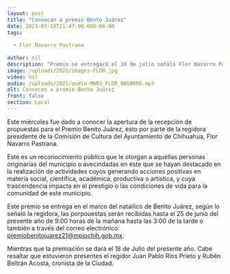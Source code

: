 ```yaml
---
layout: post
title: "Convocan a premio Bento Juárez"
date: 2021-03-10T21:47:00.000-06:00
tags:
  
  - Flor Navarro Pastrana
  
author: nil
description: "Premio se entregará el 18 de julio señala Flor Navarro Pastrana."
image: /uploads/2021/images-FLOR.jpg
video: nil
audio: /uploads/2021/audio-MW03_FLOR_NAVARRO.mp3
alt: Convocan a premio Bento Juárez
front: false
section: Local
---
```


 Este miércoles fue dado a conocer la apertura de la recepción de propuestas para el Premio Benito Juárez, esto por parte de la regidora presidente de la Comisión de Cultura del Ayuntamiento de Chihuahua,  Flor Navarro Pastrana.

Este es un reconocimiento público que le otorgan a aquellas personas originarias del municipio o avecindadas en éste que se hayan destacado en la realización de actividades cuyos generando acciones positivas en materia social, científica, académica, productiva o artística, y cuya trascendencia impacta en el prestigio o las condiciones de vida para la comunidad de este municipio.

Este premio se entrega en el marco del natailico de Benito Juárez, según lo señaló la regidora, las porpouestas serán recibidas hasta el 25 de junio del presente año de 9:00 horas de la mañana hasta las 3:00 de la tarde o también a través del correo electrónico: premiobenitojuarez21@mpiochih.gob.mx. 

Mientras que la premiación se dará el 18 de Julio del presente año. Cabe resaltar que estuvieron presentes el regidor Juan Pablo Ríos Prieto y Rubén Beltrán Acosta, cronista de la Ciudad.
